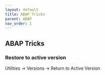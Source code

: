 ```yaml
---
layout: default
title: ABAP Tricks
parent: ABAP
nav_order: 1
---
```


## ABAP Tricks


### Restore to active version

Utilities -> Versions -> Return to Active Version

